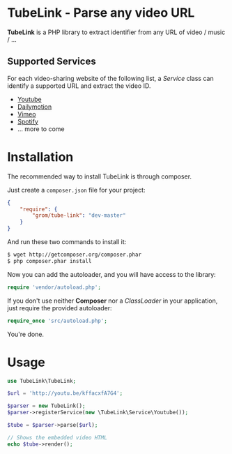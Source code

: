 TubeLink - Parse any video URL
===============================

**TubeLink** is a PHP library to extract identifier from any URL of video / music / ...

Supported Services
------------------

For each video-sharing website of the following list, a _Service_ class can identify
a supported URL and extract the video ID.

* [Youtube](http://www.youtube.com/)
* [Dailymotion](http://www.dailymotion.com/)
* [Vimeo](http://www.vimeo.com/)
* [Spotify](http://www.spotify.com/)
* ... more to come

Installation
============

The recommended way to install TubeLink is through composer.

Just create a `composer.json` file for your project:

``` json
{
    "require": {
        "grom/tube-link": "dev-master"
    }
}
```

And run these two commands to install it:

``` bash
$ wget http://getcomposer.org/composer.phar
$ php composer.phar install
```


Now you can add the autoloader, and you will have access to the library:

``` php
require 'vendor/autoload.php';
```

If you don't use neither **Composer** nor a _ClassLoader_ in your application, just require the provided autoloader:

``` php
require_once 'src/autoload.php';
```

You're done.

Usage
=====

``` php
use TubeLink\TubeLink;

$url = 'http://youtu.be/kffacxfA7G4';

$parser = new TubeLink();
$parser->registerService(new \TubeLink\Service\Youtube());

$tube = $parser->parse($url);

// Shows the embedded video HTML
echo $tube->render();
```

